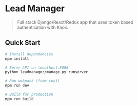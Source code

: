 # Lead Manager

> Full stack Django/React/Redux app that uses token based authentication with Knox.

## Quick Start


```bash
# Install dependencies
npm install

# Serve API on localhost:8000
python leadmanager/manage.py runserver

# Run webpack (from root)
npm run dev

# Build for production
npm run build
```
